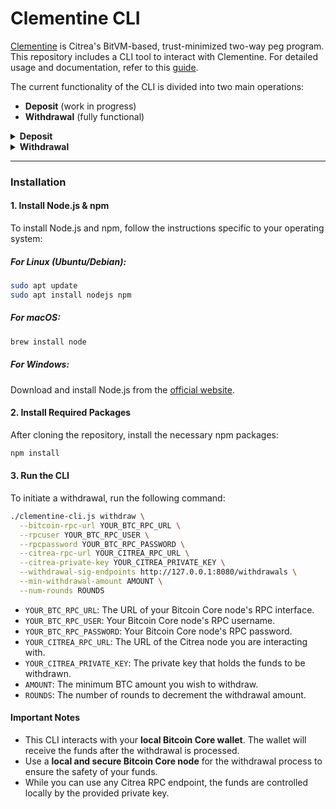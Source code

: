 # Clementine CLI

[Clementine](https://github.com/chainwayxyz/clementine) is Citrea's BitVM-based, trust-minimized two-way peg program. This repository includes a CLI tool to interact with Clementine. For detailed usage and documentation, refer to this [guide](https://docs.citrea.xyz).

The current functionality of the CLI is divided into two main operations:
- **Deposit** (work in progress)
- **Withdrawal** (fully functional)

<details>
  <summary><strong>Deposit</strong></summary>

Currently, the deposit operation is provided through a [UI](https://citrea.xyz/bridge). The primary function is to communicate with a backend that generates a deposit address tied to the user's EVM address and initiates backend tasks for BitVM pre-signature collection.

In the future, we plan to migrate the deposit functionality into this CLI. The implementation is still **work in progress**.

</details>

<details>
  <summary><strong>Withdrawal</strong></summary>

The withdrawal operation is fully functional via this CLI. Users can initiate a withdrawal from Clementine using two main parameters:
- `min-withdrawal-amount`: The minimum BTC amount the user wants to withdraw.
- `num-rounds`: The number of rounds to gradually decrease the withdrawal request from 10 BTC down to the `min-withdrawal-amount`.

The program will start publishing withdrawal intents, beginning with 10 BTC and decreasing in equal steps over the specified number of rounds.

### Example:
A user runs the CLI with `min-withdrawal-amount 9.5` and `num-rounds 5`. The CLI will publish withdrawal intents as follows:
1. Request **10 BTC**, if no response:
2. Request **9.9 BTC**, if no response:
3. Request **9.8 BTC**, if no response:
4. Request **9.7 BTC**, if no response:
5. Request **9.6 BTC**, if no response:
6. Request **9.5 BTC**, if no response:
7. Cancel the operation if there is no response at 9.5 BTC.

</details>

---

### Installation

#### 1. Install Node.js & npm
To install Node.js and npm, follow the instructions specific to your operating system:

##### For Linux (Ubuntu/Debian):
```bash
sudo apt update
sudo apt install nodejs npm
```

##### For macOS:
```bash
brew install node
```

##### For Windows:
Download and install Node.js from the [official website](https://nodejs.org/).

#### 2. Install Required Packages
After cloning the repository, install the necessary npm packages:
```bash
npm install
```

#### 3. Run the CLI
To initiate a withdrawal, run the following command:

```bash
./clementine-cli.js withdraw \
  --bitcoin-rpc-url YOUR_BTC_RPC_URL \
  --rpcuser YOUR_BTC_RPC_USER \
  --rpcpassword YOUR_BTC_RPC_PASSWORD \
  --citrea-rpc-url YOUR_CITREA_RPC_URL \
  --citrea-private-key YOUR_CITREA_PRIVATE_KEY \
  --withdrawal-sig-endpoints http://127.0.0.1:8080/withdrawals \
  --min-withdrawal-amount AMOUNT \
  --num-rounds ROUNDS
```

- `YOUR_BTC_RPC_URL`: The URL of your Bitcoin Core node's RPC interface.
- `YOUR_BTC_RPC_USER`: Your Bitcoin Core node's RPC username.
- `YOUR_BTC_RPC_PASSWORD`: Your Bitcoin Core node's RPC password.
- `YOUR_CITREA_RPC_URL`: The URL of the Citrea node you are interacting with.
- `YOUR_CITREA_PRIVATE_KEY`: The private key that holds the funds to be withdrawn.
- `AMOUNT`: The minimum BTC amount you wish to withdraw.
- `ROUNDS`: The number of rounds to decrement the withdrawal amount.

#### Important Notes
- This CLI interacts with your **local Bitcoin Core wallet**. The wallet will receive the funds after the withdrawal is processed.
- Use a **local and secure Bitcoin Core node** for the withdrawal process to ensure the safety of your funds.
- While you can use any Citrea RPC endpoint, the funds are controlled locally by the provided private key.
